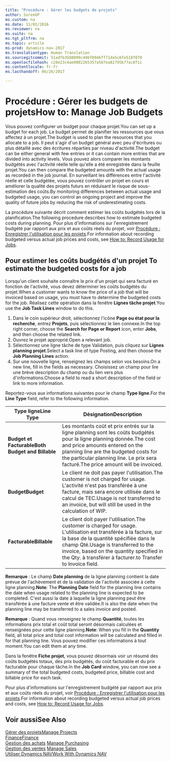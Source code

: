 ```yaml
---
title: "Procédure : Gérer les budgets de projets"
author: SorenGP
ms.custom: na
ms.date: 11/01/2016
ms.reviewer: na
ms.suite: na
ms.tgt_pltfrm: na
ms.topic: article
ms-prod: dynamics-nav-2017
ms.translationtype: Human Translation
ms.sourcegitcommit: 51adfb3588099c496f0946ff71da5c6fe518f070
ms.openlocfilehash: c28e23c4ae0082265357a567ea82795b77ac8f1c
ms.contentlocale: fr-fr
ms.lasthandoff: 06/26/2017

---
```


# <a name="how-to-manage-job-budgets"></a><span data-ttu-id="e01ad-102">Procédure : Gérer les budgets de projets</span><span class="sxs-lookup"><span data-stu-id="e01ad-102">How to: Manage Job Budgets</span></span>
<span data-ttu-id="e01ad-103">Vous pouvez configurer un budget pour chaque projet.</span><span class="sxs-lookup"><span data-stu-id="e01ad-103">You can set up a budget for each job.</span></span> <span data-ttu-id="e01ad-104">Le budget permet de planifier les ressources que vous affectez à un projet.</span><span class="sxs-lookup"><span data-stu-id="e01ad-104">The budget is used to plan the resources that you allocate to a job.</span></span> <span data-ttu-id="e01ad-105">Il peut s'agir d'un budget général avec peu d'écritures ou plus détaillé avec des écritures réparties par niveau d'activité.</span><span class="sxs-lookup"><span data-stu-id="e01ad-105">The budget can be either general with few entries or it can contain more entries that are divided into activity levels.</span></span> <span data-ttu-id="e01ad-106">Vous pouvez alors comparer les montants budgétés avec l'activité réelle telle qu'elle a été enregistrée dans la feuille projet.</span><span class="sxs-lookup"><span data-stu-id="e01ad-106">You can then compare the budgeted amounts with the actual usage as recorded in the job journal.</span></span> <span data-ttu-id="e01ad-107">En surveillant les différences entre l'activité réelle et celle budgétée, vous pouvez contrôler un projet en cours et améliorer la qualité des projets futurs en réduisant le risque de sous-estimation des coûts.</span><span class="sxs-lookup"><span data-stu-id="e01ad-107">By monitoring differences between actual usage and budgeted usage, you can control an ongoing project and improve the quality of future jobs by reducing the risk of underestimating costs.</span></span>

<span data-ttu-id="e01ad-108">La procédure suivante décrit comment estimer les coûts budgétés lors de la planification.</span><span class="sxs-lookup"><span data-stu-id="e01ad-108">The following procedure describes how to estimate budgeted costs during planning.</span></span> <span data-ttu-id="e01ad-109">Pour plus d'informations sur l'enregistrement budgété par rapport aux prix et aux coûts réels du projet, voir [Procédure : Enregistrer l'utilisation pour les projets](projects-how-record-job-usage.md).</span><span class="sxs-lookup"><span data-stu-id="e01ad-109">For information about recording budgeted versus actual job prices and costs, see [How to: Record Usage for Jobs](projects-how-record-job-usage.md).</span></span>  

## <span data-ttu-id="e01ad-110"><a name="JobBudgetCosts"></a> Pour estimer les coûts budgétés d'un projet</span><span class="sxs-lookup"><span data-stu-id="e01ad-110"><a name="JobBudgetCosts"></a> To estimate the budgeted costs for a job</span></span>  
<span data-ttu-id="e01ad-111">Lorsqu'un client souhaite connaître le prix d'un projet qui sera facturé en fonction de l'activité, vous devez déterminer les coûts budgétés du projet.</span><span class="sxs-lookup"><span data-stu-id="e01ad-111">When a customer wants to know the price of a job that will be invoiced based on usage, you must have to determine the budgeted costs for the job.</span></span> <span data-ttu-id="e01ad-112">Réalisez cette opération dans la fenêtre **Lignes tâche projet**.</span><span class="sxs-lookup"><span data-stu-id="e01ad-112">You use the **Job Task Lines** window to do this.</span></span>

1. <span data-ttu-id="e01ad-113">Dans le coin supérieur droit, sélectionnez l'icône **Page ou état pour la recherche**, entrez **Projets**, puis sélectionnez le lien connexe.</span><span class="sxs-lookup"><span data-stu-id="e01ad-113">In the top right corner, choose the **Search for Page or Report** icon, enter **Jobs**, and then choose the related link.</span></span>  
2. <span data-ttu-id="e01ad-114">Ouvrez le projet approprié.</span><span class="sxs-lookup"><span data-stu-id="e01ad-114">Open a relevant job.</span></span>
3. <span data-ttu-id="e01ad-115">Sélectionnez une ligne tâche de type Validation, puis cliquez sur **Lignes planning projet**.</span><span class="sxs-lookup"><span data-stu-id="e01ad-115">Select a task line of type Posting, and then choose the **Job Planning Lines** action.</span></span>
4. <span data-ttu-id="e01ad-116">Sur une nouvelle ligne, renseignez les champs selon vos besoins.</span><span class="sxs-lookup"><span data-stu-id="e01ad-116">On a new line, fill in the fields as necessary.</span></span> <span data-ttu-id="e01ad-117">Choisissez un champ pour lire une brève description du champ ou du lien vers plus d'informations.</span><span class="sxs-lookup"><span data-stu-id="e01ad-117">Choose a field to read a short description of the field or link to more information.</span></span>   

<span data-ttu-id="e01ad-118">Reportez-vous aux informations suivantes pour le champ **Type ligne**.</span><span class="sxs-lookup"><span data-stu-id="e01ad-118">For the **Line Type** field, refer to the following information.</span></span>  

|<span data-ttu-id="e01ad-119">Type ligne</span><span class="sxs-lookup"><span data-stu-id="e01ad-119">Line Type</span></span> |<span data-ttu-id="e01ad-120">Désignation</span><span class="sxs-lookup"><span data-stu-id="e01ad-120">Description</span></span> |
|----------|------------|
|<span data-ttu-id="e01ad-121">**Budget et Facturable**</span><span class="sxs-lookup"><span data-stu-id="e01ad-121">**Both Budget and Billable**</span></span>|<span data-ttu-id="e01ad-122">Les montants coût et prix entrés sur la ligne planning sont les coûts budgétés pour la ligne planning donnée.</span><span class="sxs-lookup"><span data-stu-id="e01ad-122">The cost and price amounts entered on the planning line are the budgeted costs for the particular planning line.</span></span> <span data-ttu-id="e01ad-123">Le prix sera facturé.</span><span class="sxs-lookup"><span data-stu-id="e01ad-123">The price amount will be invoiced.</span></span>|
|<span data-ttu-id="e01ad-124">**Budget**</span><span class="sxs-lookup"><span data-stu-id="e01ad-124">**Budget**</span></span>|<span data-ttu-id="e01ad-125">Le client ne doit pas payer l'utilisation.</span><span class="sxs-lookup"><span data-stu-id="e01ad-125">The customer is not charged for usage.</span></span> <span data-ttu-id="e01ad-126">L'activité n'est pas transférée à une facture, mais sera encore utilisée dans le calcul de TEC.</span><span class="sxs-lookup"><span data-stu-id="e01ad-126">Usage is not transferred to an invoice, but will still be used in the calculation of WIP.</span></span>|
|<span data-ttu-id="e01ad-127">**Facturable**</span><span class="sxs-lookup"><span data-stu-id="e01ad-127">**Billable**</span></span>|<span data-ttu-id="e01ad-128">Le client doit payer l'utilisation.</span><span class="sxs-lookup"><span data-stu-id="e01ad-128">The customer is charged for usage.</span></span> <span data-ttu-id="e01ad-129">L'utilisation est transférée à la facture, sur la base de la quantité spécifiée dans le champ Qté.</span><span class="sxs-lookup"><span data-stu-id="e01ad-129">Usage is transferred to the invoice, based on the quantity specified in the Qty.</span></span> <span data-ttu-id="e01ad-130">à transférer à facturer.</span><span class="sxs-lookup"><span data-stu-id="e01ad-130">to Transfer to Invoice field.</span></span>|

<span data-ttu-id="e01ad-131">**Remarque** : Le champ **Date planning** de la ligne planning contient la date prévue de l'achèvement et de la validation de l'activité associée à cette ligne planning.</span><span class="sxs-lookup"><span data-stu-id="e01ad-131">**Note**: The **Planning Date** field for the planning line contains the date when usage related to the planning line is expected to be completed.</span></span> <span data-ttu-id="e01ad-132">C'est aussi la date à laquelle la ligne planning peut être transférée à une facture vente et être validée.</span><span class="sxs-lookup"><span data-stu-id="e01ad-132">It is also the date when the planning line may be transferred to a sales invoice and posted.</span></span>  

<span data-ttu-id="e01ad-133">**Remarque** : Quand vous renseignez le champ **Quantité**, toutes les informations prix total et coût total seront désormais calculées et renseignées pour cette ligne planning.</span><span class="sxs-lookup"><span data-stu-id="e01ad-133">**Note**: When you fill in the **Quantity** field, all total price and total cost information will be calculated and filled in for that planning line.</span></span> <span data-ttu-id="e01ad-134">Vous pouvez modifier ces informations à tout moment.</span><span class="sxs-lookup"><span data-stu-id="e01ad-134">You can edit them at any time.</span></span>

<span data-ttu-id="e01ad-135">Dans la fenêtre **Fiche projet**, vous pouvez désormais voir un résumé des coûts budgétés totaux, des prix budgétés, du coût facturable et du prix facturable pour chaque tâche.</span><span class="sxs-lookup"><span data-stu-id="e01ad-135">In the **Job Card** window, you can now see a summary of the total budgeted costs, budgeted price, billable cost and billable price for each task.</span></span>

<span data-ttu-id="e01ad-136">Pour plus d'informations sur l'enregistrement budgété par rapport aux prix et aux coûts réels du projet, voir [Procédure : Enregistrer l'utilisation pour les projets](projects-how-record-job-usage.md).</span><span class="sxs-lookup"><span data-stu-id="e01ad-136">For information about recording budgeted versus actual job prices and costs, see [How to: Record Usage for Jobs](projects-how-record-job-usage.md).</span></span>

## <a name="see-also"></a><span data-ttu-id="e01ad-137">Voir aussi</span><span class="sxs-lookup"><span data-stu-id="e01ad-137">See Also</span></span>
[<span data-ttu-id="e01ad-138">Gérer des projets</span><span class="sxs-lookup"><span data-stu-id="e01ad-138">Manage Projects</span></span>](projects-manage-projects.md)  
[<span data-ttu-id="e01ad-139">Finance</span><span class="sxs-lookup"><span data-stu-id="e01ad-139">Finance</span></span>](finance-setup.md)  
<span data-ttu-id="e01ad-140">[Gestion des achats](purchasing-manage-purchasing.md)       </span><span class="sxs-lookup"><span data-stu-id="e01ad-140">[Manage Purchasing](purchasing-manage-purchasing.md)       </span></span>  
<span data-ttu-id="e01ad-141">[Gestion des ventes](sales-manage-sales.md)    </span><span class="sxs-lookup"><span data-stu-id="e01ad-141">[Manage Sales](sales-manage-sales.md)    </span></span>  
[<span data-ttu-id="e01ad-142">Utiliser Dynamics NAV</span><span class="sxs-lookup"><span data-stu-id="e01ad-142">Work With Dynamics NAV</span></span>](ui-work-product.md)  

